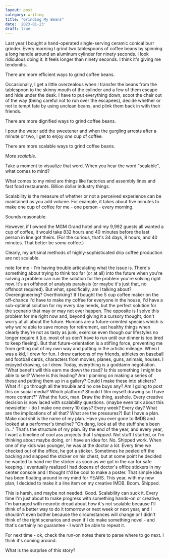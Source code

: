 ```yaml
---
layout: post
category: writing
title: "Grinding My Beans"
date: '2023-01-23'
draft: true
---
```


Last year I bought a hand-operated single-serving ceramic conical burr grinder. Every morning I grind two tablespoons of coffee beans by spinning a long handle around an aluminum cylinder for ninety seconds. I look ridiculous doing it. It feels longer than ninety seconds. I think it's giving me tendonitis.

There are more efficient ways to grind coffee beans.

Occasionally, I get a little overzealous when I transfer the beans from the tablespoon to the skinny mouth of the cylinder and a few of them escape and hide under the desk. I have to put everything down, scoot the chair out of the way (being careful not to run over the escapees), decide whether or not to tempt fate by using unclean beans, and plink them back in with their friends.

There are more dignified ways to grind coffee beans.

I pour the water add the sweetener and when the gurgling arrests after a minute or two, I get to enjoy _one_ cup of coffee.

There are more scalable ways to grind coffee beans.

More _scalable_.

Take a moment to visualize that word. When you hear the word "scalable", what comes to mind?

What comes to my mind are things like factories and assembly lines and fast food restaurants. Billion dollar industry things.

Scalability is the measure of whether or not a perceived experience can be maintained as you add volume. For example, it takes about five minutes to make one cup of coffee for me - one person - every morning. 

Sounds reasonable. 

However, if I owned the MGM Grand hotel and my 9,992 guests all wanted a cup of coffee, it would take 832 hours and 40 minutes before the last person in line got theirs. (For the curious, that's 34 days, 8 hours, and 40 minutes. That better be _some_ coffee.)

Clearly, my artisinal methods of highly-sophisticated drip coffee production are not scalable.

note for me - I'm having trouble articulating what the issue is. There's something about trying to think too far (or at all) into the future when you're solving a problem can ruin the solution for the problem you're solving right now. It's an offshoot of analysis paralysis (or maybe it's just that, no offshoot required). But what, specifically, am I talking about? Overengineering? Overthinking? If I bought the 5 cup coffee maker on the off-chance I'd have to make my coffee for everyone in the house, I'd have a sub-optimal solution for my every day needs, but the perfect solution for the scenario that may or may not ever happen. The opposite is I solve this problem for me right now and, beyond giving it a cursory thought, don't worry at all about the future. Humans are a future-oriented species which is why we're able to save money for retirement, eat healthy things when clearly they're not as tasty as junk, exercise even though our lifestyles no longer require it (i.e. most of us don't have to run until our dinner is too tired to keep fleeing). But that future-orientation is a stifling force, preventing me from getting out of my own way and putting in the artistic mileage. When I was a kid, I drew for fun. I drew cartoons of my friends, athletes on baseball and football cards, characters from movies, planes, guns, animals, houses. I enjoyed drawing, so I drew. Today, everything is a goddamn negotiation. "What benefit will this earn me down the road? Is this something I might be able to sell? Where is this leading? Am I planning on making a series of these and putting them up in a gallery? Could I make these into stickers? What if I go through all the trouble and no one buys any? Am I going to post this on social media? Which platform? Should I film myself drawing so I have more content?" What the fuck, man. Draw the thing, asshole. Every creative decision is now laced with scalability questions. (maybe even talk about this newsletter - do I make one every 10 days? Every week? Every day? What are the implications of all that? What are the pressures?) But I have a plan. Make cool shit is the name of my plan. Have you ever gone to IMDB and looked at a performer's timeline? "Oh dang, look at all the stuff she's been in..." That's the structure of my plan. By the end of the year, and every year, I want a timeline of cool ass projects that I _shipped_. Not stuff I started, or I'm thinking about maybe doing, or I have an idea for. No. Shipped work. When one of my kids was younger, he was at the doctor a lot. Every time we checked out of the office, he got a sticker. Sometimes he peeled off the backing and slapped the sticker on his chest, but at some point he decided he wanted to hand me the sticker as soon as we got in the car for safe keeping. I eventually realized I had dozens of doctor's office stickers in my center console and I thought it'd be cool to make a poster. That simple idea has been floating around in my mind for YEARS. This year, with my new plan, I decided to make it a line item on my creative IMDB. Boom. Shipped. 


This is harsh, and maybe not needed: 
Good. Scalability can suck it. Every time I'm just about to make progress with something hands-on or creative, I'm barraged with neurotic dread about how it's not scalable because I'll think of a better way to do it tomorrow or next week or next year, and I shouldn't even bother because the circumstances will change or I didn't think of the right scenarios and even if I do make something novel - and that's certainly no guarantee - I won't be able to repeat it. 

For next time - ok, check the run-on notes there to parse where to go next. I think it's coming around.


What is the surprise of this story?